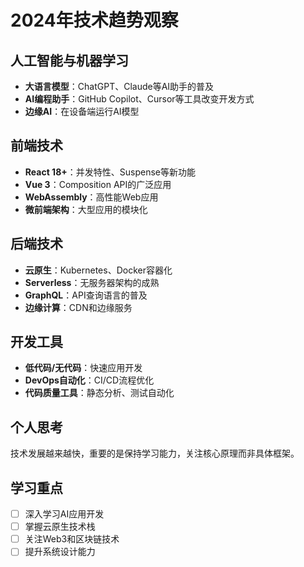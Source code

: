 # 2024年技术趋势观察

## 人工智能与机器学习
- **大语言模型**：ChatGPT、Claude等AI助手的普及
- **AI编程助手**：GitHub Copilot、Cursor等工具改变开发方式
- **边缘AI**：在设备端运行AI模型

## 前端技术
- **React 18+**：并发特性、Suspense等新功能
- **Vue 3**：Composition API的广泛应用
- **WebAssembly**：高性能Web应用
- **微前端架构**：大型应用的模块化

## 后端技术
- **云原生**：Kubernetes、Docker容器化
- **Serverless**：无服务器架构的成熟
- **GraphQL**：API查询语言的普及
- **边缘计算**：CDN和边缘服务

## 开发工具
- **低代码/无代码**：快速应用开发
- **DevOps自动化**：CI/CD流程优化
- **代码质量工具**：静态分析、测试自动化

## 个人思考
技术发展越来越快，重要的是保持学习能力，关注核心原理而非具体框架。

## 学习重点
- [ ] 深入学习AI应用开发
- [ ] 掌握云原生技术栈
- [ ] 关注Web3和区块链技术
- [ ] 提升系统设计能力
